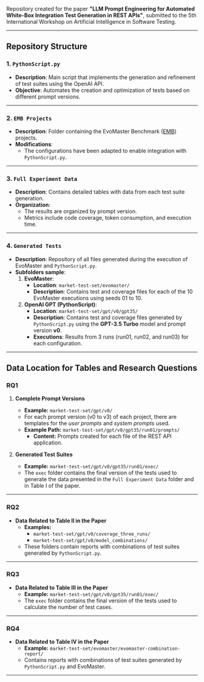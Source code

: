 Repository created for the paper **"LLM Prompt Engineering for Automated White-Box Integration Test Generation in REST APIs"**, submitted to the 5th International Workshop on Artificial Intelligence in Software Testing.

---

## Repository Structure

### 1. `PythonScript.py`
- **Description**: Main script that implements the generation and refinement of test suites using the OpenAI API.  
- **Objective**: Automates the creation and optimization of tests based on different prompt versions.

---

### 2. `EMB Projects`
- **Description**: Folder containing the EvoMaster Benchmark ([EMB](https://github.com/WebFuzzing/EMB)) projects.  
- **Modifications**:  
  - The configurations have been adapted to enable integration with `PythonScript.py`.

---

### 3. `Full Experiment Data`
- **Description**: Contains detailed tables with data from each test suite generation.  
- **Organization**:  
  - The results are organized by prompt version.  
  - Metrics include code coverage, token consumption, and execution time.

---

### 4. `Generated Tests`
- **Description**: Repository of all files generated during the execution of EvoMaster and `PythonScript.py`.  
- **Subfolders sample**:  
  1. **EvoMaster**:  
     - **Location**: `market-test-set/evomaster/`  
     - **Description**: Contains test and coverage files for each of the 10 EvoMaster executions using seeds 01 to 10.  
  2. **OpenAI GPT (PythonScript)**:  
     - **Location**: `market-test-set/gpt/v0/gpt35/`  
     - **Description**: Contains test and coverage files generated by `PythonScript.py` using the **GPT-3.5 Turbo** model and prompt version **v0**.  
     - **Executions**: Results from 3 runs (run01, run02, and run03) for each configuration.

---

## Data Location for Tables and Research Questions

### **RQ1**
1. **Complete Prompt Versions**  
   - **Example:** `market-test-set/gpt/v0/`  
   - For each prompt version (v0 to v3) of each project, there are templates for the *user prompts* and *system prompts* used.  
   - **Example Path:** `market-test-set/gpt/v0/gpt35/run01/prompts/`  
     - **Content:** Prompts created for each file of the REST API application.

2. **Generated Test Suites**  
   - **Example:** `market-test-set/gpt/v0/gpt35/run01/exec/`  
   - The `exec` folder contains the final version of the tests used to generate the data presented in the `Full Experiment Data` folder and in Table I of the paper.

---

### **RQ2**
- **Data Related to Table II in the Paper**  
  - **Examples:**  
    - `market-test-set/gpt/v0/coverage_three_runs/`  
    - `market-test-set/gpt/v0/model_combinations/`  
  - These folders contain reports with combinations of test suites generated by `PythonScript.py`.

---

### **RQ3**
- **Data Related to Table III in the Paper**
  - **Example:** `market-test-set/gpt/v0/gpt35/run01/exec/`  
   - The `exec` folder contains the final version of the tests used to calculate the number of test cases.
---

### **RQ4**
- **Data Related to Table IV in the Paper**  
  - **Example:** `market-test-set/evomaster/evomaster-combination-report/`  
  - Contains reports with combinations of test suites generated by `PythonScript.py` and EvoMaster.

---
